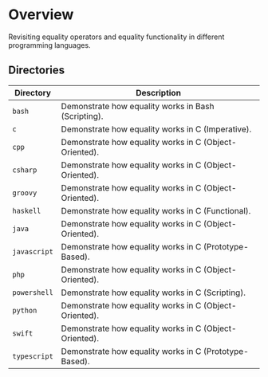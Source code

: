 # Overview

Revisiting equality operators and equality functionality in different programming languages.

## Directories

| Directory                  | Description                                                                 |
|----------------------------|-----------------------------------------------------------------------------|
| `bash`                     | Demonstrate how equality works in Bash (Scripting).                         |
| `c`                        | Demonstrate how equality works in C (Imperative).                           |
| `cpp`                      | Demonstrate how equality works in C (Object-Oriented).                      |
| `csharp`                   | Demonstrate how equality works in C (Object-Oriented).                      |
| `groovy`                   | Demonstrate how equality works in C (Object-Oriented).                      |
| `haskell`                  | Demonstrate how equality works in C (Functional).                           |
| `java`                     | Demonstrate how equality works in C (Object-Oriented).                      |
| `javascript`               | Demonstrate how equality works in C (Prototype-Based).                      |
| `php`                      | Demonstrate how equality works in C (Object-Oriented).                      |
| `powershell`               | Demonstrate how equality works in C (Scripting).                            |
| `python`                   | Demonstrate how equality works in C (Object-Oriented).                      |
| `swift`                    | Demonstrate how equality works in C (Object-Oriented).                      |
| `typescript`               | Demonstrate how equality works in C (Prototype-Based).                      |
